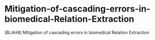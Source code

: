 # Mitigation-of-cascading-errors-in-biomedical-Relation-Extraction
[BLAH8] Mitigation of cascading errors in biomedical Relation Extraction
